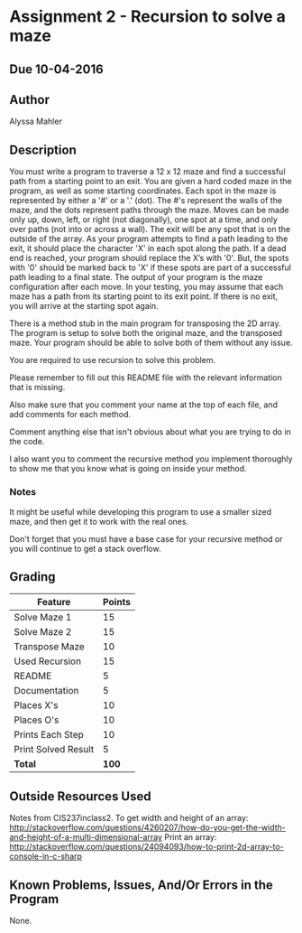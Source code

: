 ﻿# Assignment 2 - Recursion to solve a maze
## Due 10-04-2016

## Author

Alyssa Mahler

## Description

You must write a program to traverse a 12 x 12 maze and find a successful path from a starting point to an exit. 
You are given a hard coded maze in the program, as well as some starting coordinates. Each spot in the maze is 
represented by either a '#' or a '.' (dot). The #'s represent the walls of the maze, and the dots represent paths 
through the maze. Moves can be made only up, down, left, or right (not diagonally), one spot at a time, and only 
over paths (not into or across a wall). The exit will be any spot that is on the outside of the array. As your 
program attempts to find a path leading to the exit, it should place the character 'X' in each spot along the path. 
If a dead end is reached, your program should replace the X’s with '0'. But, the spots with '0' should be marked 
back to 'X' if these spots are part of a successful path leading to a final state. The output of your program is the 
maze configuration after each move. In your testing, you may assume that each maze has a path from its starting point 
to its exit point. If there is no exit, you will arrive at the starting spot again.

There is a method stub in the main program for transposing the 2D array. The program is setup to solve both the 
original maze, and the transposed maze. Your program should be able to solve both of them without any issue.

You are required to use recursion to solve this problem.

Please remember to fill out this README file with the relevant information that is missing.

Also make sure that you comment your name at the top of each file, and add comments for each method.

Comment anything else that isn't obvious about what you are trying to do in the code.

I also want you to comment the recursive method you implement thoroughly to show me that you know what is going on 
inside your method.

### Notes

It might be useful while developing this program to use a smaller sized maze, and then get it to work with the real ones.

Don't forget that you must have a base case for your recursive method or you will continue to get a stack overflow.

## Grading
| Feature             | Points |
|---------------------|--------|
| Solve Maze 1        | 15     |
| Solve Maze 2        | 15     |
| Transpose Maze      | 10     |
| Used Recursion      | 15     |
| README              | 5      |
| Documentation       | 5      |
| Places X's          | 10     |
| Places O's          | 10     |
| Prints Each Step    | 10     |
| Print Solved Result | 5      |
| **Total**           | **100**|

## Outside Resources Used

Notes from CIS237inclass2.
To get width and height of an array: http://stackoverflow.com/questions/4260207/how-do-you-get-the-width-and-height-of-a-multi-dimensional-array
Print an array: http://stackoverflow.com/questions/24094093/how-to-print-2d-array-to-console-in-c-sharp

## Known Problems, Issues, And/Or Errors in the Program

None.